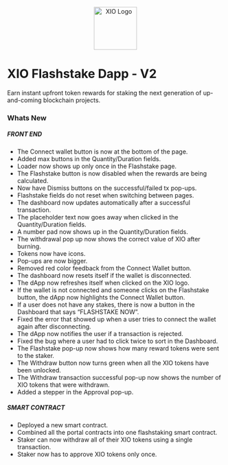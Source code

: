 <p align="center">
  <a href="https://beta2.xio.app/" target="blank"><img src="https://i.imgur.com/6F6VMwz.png" width="100" alt="XIO Logo" /></a>
</p> 

# XIO Flashstake Dapp - V2
Earn instant upfront token rewards for staking the next generation of up-and-coming blockchain projects.

### Whats New

##### FRONT END
* The Connect wallet button is now at the bottom of the page.
* Added max buttons in the Quantity/Duration fields.
* Loader now shows up only once in the Flashstake page.
* The Flashstake button is now disabled when the rewards are being calculated.
* Now have Dismiss buttons on the successful/failed tx pop-ups.
* Flashstake fields do not reset when switching between pages.
* The dashboard now updates automatically after a successful transaction.
* The placeholder text now goes away when clicked in the Quantity/Duration fields.
* A number pad now shows up in the Quantity/Duration fields.
* The withdrawal pop up now shows the correct value of XIO after burning.
* Tokens now have icons.
* Pop-ups are now bigger.
* Removed red color feedback from the Connect Wallet button.
* The dashboard now resets itself if the wallet is disconnected.
* The dApp now refreshes itself when clicked on the XIO logo.
* If the wallet is not connected and someone clicks on the Flashstake button, the dApp now highlights the Connect Wallet button.
* If a user does not have any stakes, there is now a button in the Dashboard that says “FLASHSTAKE NOW”.
* Fixed the error that showed up when a user tries to connect the wallet again after disconnecting.
* The dApp now notifies the user if a transaction is rejected.
* Fixed the bug where a user had to click twice to sort in the Dashboard.
* The Flashstake pop-up now shows how many reward tokens were sent to the staker.
* The Withdraw button now turns green when all the XIO tokens have been unlocked.
* The Withdraw transaction successful pop-up now shows the number of XIO tokens that were withdrawn.
* Added a stepper in the Approval pop-up.

##### SMART CONTRACT
* Deployed a new smart contract.
* Combined all the portal contracts into one flashstaking smart contract.
* Staker can now withdraw all of their XIO tokens using a single transaction.
* Staker now has to approve XIO tokens only once.

